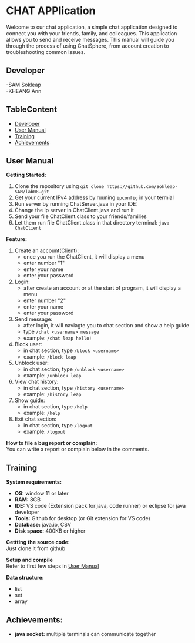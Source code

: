 # CHAT APPlication 
Welcome to our chat application, a simple chat application designed to connect you with your friends, family, and colleagues. This application allows you to send and receive messages. This manual will guide you through the process of using ChatSphere, from account creation to troubleshooting common issues.   
## Developer
-SAM Sokleap  
-KHEANG Ann  
## TableContent  
- [Developer](#Developer)
- [User Manual](#User-Manual)
- [Training](#Training)
- [Achievements](#Achievements)
## User Manual  
**Getting Started:**  
1. Clone the repository using `git clone https://github.com/Sokleap-SAM/lab08.git`  
2. Get your current IPv4 address by ruuning `ipconfig` in your termial  
3. Run server by running ChatServer.java in your IDE:
4. Change the ip server in ChatClient.java and run it
5. Send your file ChatClient.class to your friends/families
6. Let them run file ChatClient.class in that directory terminal:
   `java ChatClient`  

**Feature:**
1. Create an account(Client):  
    - once you run the ChatClient, it will display a menu  
    - enter number "1"  
    - enter your name  
    - enter your password  
2. Login:  
    - after create an account or at the start of program, it will display a menu  
    - enter number "2"  
    - enter your name  
    - enter your password  
3. Send message:  
    - after login, it will naviagte you to chat section and show a help guide  
    - type `/chat <username> message`  
    - example: `/chat leap hello!`  
4. Block user:  
    - in chat section, type `/block <username>`  
    - example: `/block leap`  
5. Unblock user:  
    - in chat section, type `/unblock <username>`  
    - example: `/unblock leap`      
6. View chat history:
    - in chat section, type `/history <username>`  
    - example: `/history leap`
7. Show guide:
    - in chat section, type `/help`
    - example: `/help`
8. Exit chat section:  
    - in chat section, type `/logout`  
    - example: `/logout`

**How to file a bug report or complain:**  
You can write a report or complain below in the comments.  
## Training
**System requirements:**  
  - **OS:** window 11 or later  
  - **RAM:** 8GB  
  - **IDE:** VS code (Extension pack for java, code runner) or eclipse for java developer  
  - **Tools:** Github for desktop (or Git extension for VS code)  
  - **Database:** java.io, CSV  
  - **Disk space:** 400KB or higher

**Gettting the source code:**  
Just clone it from github  

**Setup and compile**    
Refer to first few steps in [User Manual](#User-Manual)  

**Data structure:**     
- list  
- set  
- array

## Achievements:
  - **java socket:** multiple terminals can communicate together  

